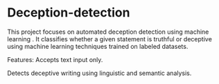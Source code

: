 # Deception-detection
This project focuses on automated deception detection using machine learning . It classifies whether a given statement is truthful or deceptive using machine learning techniques trained on labeled datasets.

Features:
Accepts text input only.

Detects deceptive writing using linguistic and semantic analysis.

